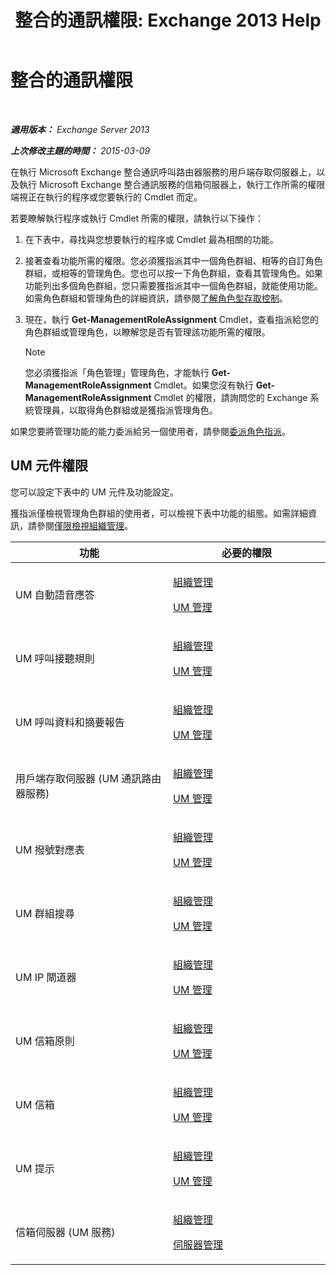 ﻿---
title: '整合的通訊權限: Exchange 2013 Help'
TOCTitle: 整合的通訊權限
ms:assetid: d326c3bc-8f33-434a-bf02-a83cc26a5498
ms:mtpsurl: https://technet.microsoft.com/zh-tw/library/Dd638193(v=EXCHG.150)
ms:contentKeyID: 50474276
ms.date: 05/21/2018
mtps_version: v=EXCHG.150
ms.translationtype: MT
---

# 整合的通訊權限

 

_**適用版本：** Exchange Server 2013_

_**上次修改主題的時間：** 2015-03-09_

在執行 Microsoft Exchange 整合通訊呼叫路由器服務的用戶端存取伺服器上，以及執行 Microsoft Exchange 整合通訊服務的信箱伺服器上，執行工作所需的權限端視正在執行的程序或您要執行的 Cmdlet 而定。

若要瞭解執行程序或執行 Cmdlet 所需的權限，請執行以下操作：

1.  在下表中，尋找與您想要執行的程序或 Cmdlet 最為相關的功能。

2.  接著查看功能所需的權限。您必須獲指派其中一個角色群組、相等的自訂角色群組，或相等的管理角色。您也可以按一下角色群組，查看其管理角色。如果功能列出多個角色群組，您只需要獲指派其中一個角色群組，就能使用功能。如需角色群組和管理角色的詳細資訊，請參閱[了解角色型存取控制](understanding-role-based-access-control-exchange-2013-help.md)。

3.  現在，執行 **Get-ManagementRoleAssignment** Cmdlet，查看指派給您的角色群組或管理角色，以瞭解您是否有管理該功能所需的權限。
    
    > [!NOTE]  
    > 您必須獲指派「角色管理」管理角色，才能執行 <strong>Get-ManagementRoleAssignment</strong> Cmdlet。如果您沒有執行 <strong>Get-ManagementRoleAssignment</strong> Cmdlet 的權限，請詢問您的 Exchange 系統管理員，以取得角色群組或是獲指派管理角色。


如果您要將管理功能的能力委派給另一個使用者，請參閱[委派角色指派](delegate-role-assignments-exchange-2013-help.md)。

## UM 元件權限

您可以設定下表中的 UM 元件及功能設定。

獲指派僅檢視管理角色群組的使用者，可以檢視下表中功能的組態。如需詳細資訊，請參閱[僅限檢視組織管理](view-only-organization-management-exchange-2013-help.md)。


<table>
<colgroup>
<col style="width: 50%" />
<col style="width: 50%" />
</colgroup>
<thead>
<tr class="header">
<th>功能</th>
<th>必要的權限</th>
</tr>
</thead>
<tbody>
<tr class="odd">
<td><p>UM 自動語音應答</p></td>
<td><p><a href="organization-management-exchange-2013-help.md">組織管理</a></p>
<p><a href="um-management-exchange-2013-help.md">UM 管理</a></p></td>
</tr>
<tr class="even">
<td><p>UM 呼叫接聽規則</p></td>
<td><p><a href="organization-management-exchange-2013-help.md">組織管理</a></p>
<p><a href="um-management-exchange-2013-help.md">UM 管理</a></p></td>
</tr>
<tr class="odd">
<td><p>UM 呼叫資料和摘要報告</p></td>
<td><p><a href="organization-management-exchange-2013-help.md">組織管理</a></p>
<p><a href="um-management-exchange-2013-help.md">UM 管理</a></p></td>
</tr>
<tr class="even">
<td><p>用戶端存取伺服器 (UM 通訊路由器服務)</p></td>
<td><p><a href="organization-management-exchange-2013-help.md">組織管理</a></p>
<p><a href="um-management-exchange-2013-help.md">UM 管理</a></p></td>
</tr>
<tr class="odd">
<td><p>UM 撥號對應表</p></td>
<td><p><a href="organization-management-exchange-2013-help.md">組織管理</a></p>
<p><a href="um-management-exchange-2013-help.md">UM 管理</a></p></td>
</tr>
<tr class="even">
<td><p>UM 群組搜尋</p></td>
<td><p><a href="organization-management-exchange-2013-help.md">組織管理</a></p>
<p><a href="um-management-exchange-2013-help.md">UM 管理</a></p></td>
</tr>
<tr class="odd">
<td><p>UM IP 閘道器</p></td>
<td><p><a href="organization-management-exchange-2013-help.md">組織管理</a></p>
<p><a href="um-management-exchange-2013-help.md">UM 管理</a></p></td>
</tr>
<tr class="even">
<td><p>UM 信箱原則</p></td>
<td><p><a href="organization-management-exchange-2013-help.md">組織管理</a></p>
<p><a href="um-management-exchange-2013-help.md">UM 管理</a></p></td>
</tr>
<tr class="odd">
<td><p>UM 信箱</p></td>
<td><p><a href="organization-management-exchange-2013-help.md">組織管理</a></p>
<p><a href="um-management-exchange-2013-help.md">UM 管理</a></p></td>
</tr>
<tr class="even">
<td><p>UM 提示</p></td>
<td><p><a href="organization-management-exchange-2013-help.md">組織管理</a></p>
<p><a href="um-management-exchange-2013-help.md">UM 管理</a></p></td>
</tr>
<tr class="odd">
<td><p>信箱伺服器 (UM 服務)</p></td>
<td><p><a href="organization-management-exchange-2013-help.md">組織管理</a></p>
<p><a href="server-management-exchange-2013-help.md">伺服器管理</a></p></td>
</tr>
</tbody>
</table>

